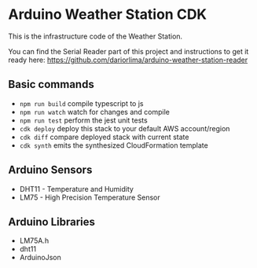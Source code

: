 # Arduino Weather Station CDK

This is the infrastructure code of the Weather Station.

You can find the Serial Reader part of this project and instructions to get it ready here: https://github.com/dariorlima/arduino-weather-station-reader

## Basic commands

 * `npm run build`   compile typescript to js
 * `npm run watch`   watch for changes and compile
 * `npm run test`    perform the jest unit tests
 * `cdk deploy`      deploy this stack to your default AWS account/region
 * `cdk diff`        compare deployed stack with current state
 * `cdk synth`       emits the synthesized CloudFormation template

## Arduino Sensors

- DHT11 - Temperature and Humidity
- LM75 - High Precision Temperature Sensor

## Arduino Libraries

- LM75A.h
- dht11
- ArduinoJson
